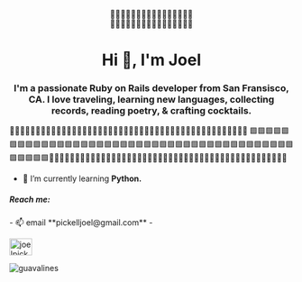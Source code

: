 <div align="center">🧩🧩🧩🧩🧩🧩🧩🧩🧩🧩🧩🧩🧩🧩🧩🧩</div>
<div align="center">🧩🧩🧩🧩🧩🧩🧩🧩🧩🧩🧩🧩🧩🧩🧩🧩</div>
<h1 align="center">Hi 👋, I'm Joel</h1>
<h3 align="center"> I'm a passionate Ruby on Rails developer from San Fransisco, CA. I love traveling, learning new languages, collecting records, reading poetry, & crafting cocktails.</h3>
🧩🧩🧩🧩🧩🧩🧩🧩🧩🧩🧩🧩🧩🧩🧩🧩🧩🧩🧩🧩🧩🧩🧩🧩🧩🧩🧩🧩🧩🧩🧩🧩🧩🧩🧩🧩🧩🧩🧩🧩🧩🧩🧩🧩🧩🧩
🟩🟩🟩🟩🟩🟩🟩🟩🟩🟩🟩🟩🟩🟩🟩🟩🟩🟩🟩🟩🟩🟩🟩🟩🟩🟩🟩🟩🟩🟩🟩🟩🟩🟩🟩🟩🟩🟩🟩🟩🟩🟩🟩🟩🟩🟩🧩🧩🧩🧩🧩🧩🧩🧩🧩🧩🧩🧩🧩🧩🧩🧩🧩🧩🧩🧩🧩🧩🧩🧩🧩🧩🧩🧩🧩🧩🧩🧩🧩🧩🧩🧩🧩🧩🧩🧩🧩🧩🧩🧩🧩🧩

- 🌱 I’m currently learning **Python.**
<h5 align="left">Reach me:</h5>
- 📫 email **pickelljoel@gmail.com**
- <p align="left">
<a href="https://linkedin.com/in/joelpickell" target="blank"><img align="center" src="https://raw.githubusercontent.com/rahuldkjain/github-profile-readme-generator/master/src/images/icons/Social/linked-in-alt.svg" alt="joelpickell" height="30" width="40" /></a>
</p>
<p><img align="center" src="https://github-readme-stats.vercel.app/api/top-langs?username=guavalines&show_icons=true&locale=en&layout=compact" alt="guavalines" /></p>






